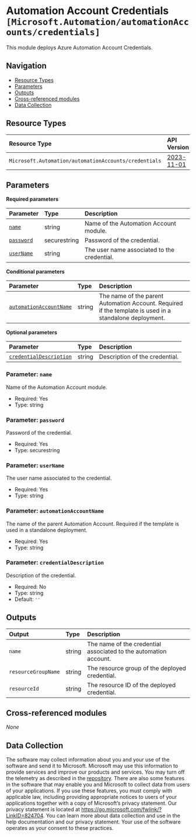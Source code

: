 # Automation Account Credentials `[Microsoft.Automation/automationAccounts/credentials]`

This module deploys Azure Automation Account Credentials.

## Navigation

- [Resource Types](#Resource-Types)
- [Parameters](#Parameters)
- [Outputs](#Outputs)
- [Cross-referenced modules](#Cross-referenced-modules)
- [Data Collection](#Data-Collection)

## Resource Types

| Resource Type | API Version |
| :-- | :-- |
| `Microsoft.Automation/automationAccounts/credentials` | [2023-11-01](https://learn.microsoft.com/en-us/azure/templates/Microsoft.Automation/2023-11-01/automationAccounts/credentials) |

## Parameters

**Required parameters**

| Parameter | Type | Description |
| :-- | :-- | :-- |
| [`name`](#parameter-name) | string | Name of the Automation Account module. |
| [`password`](#parameter-password) | securestring | Password of the credential. |
| [`userName`](#parameter-username) | string | The user name associated to the credential. |

**Conditional parameters**

| Parameter | Type | Description |
| :-- | :-- | :-- |
| [`automationAccountName`](#parameter-automationaccountname) | string | The name of the parent Automation Account. Required if the template is used in a standalone deployment. |

**Optional parameters**

| Parameter | Type | Description |
| :-- | :-- | :-- |
| [`credentialDescription`](#parameter-credentialdescription) | string | Description of the credential. |

### Parameter: `name`

Name of the Automation Account module.

- Required: Yes
- Type: string

### Parameter: `password`

Password of the credential.

- Required: Yes
- Type: securestring

### Parameter: `userName`

The user name associated to the credential.

- Required: Yes
- Type: string

### Parameter: `automationAccountName`

The name of the parent Automation Account. Required if the template is used in a standalone deployment.

- Required: Yes
- Type: string

### Parameter: `credentialDescription`

Description of the credential.

- Required: No
- Type: string
- Default: `''`


## Outputs

| Output | Type | Description |
| :-- | :-- | :-- |
| `name` | string | The name of the credential associated to the automation account. |
| `resourceGroupName` | string | The resource group of the deployed credential. |
| `resourceId` | string | The resource ID of the deployed credential. |

## Cross-referenced modules

_None_

## Data Collection

The software may collect information about you and your use of the software and send it to Microsoft. Microsoft may use this information to provide services and improve our products and services. You may turn off the telemetry as described in the [repository](https://aka.ms/avm/telemetry). There are also some features in the software that may enable you and Microsoft to collect data from users of your applications. If you use these features, you must comply with applicable law, including providing appropriate notices to users of your applications together with a copy of Microsoft’s privacy statement. Our privacy statement is located at <https://go.microsoft.com/fwlink/?LinkID=824704>. You can learn more about data collection and use in the help documentation and our privacy statement. Your use of the software operates as your consent to these practices.
